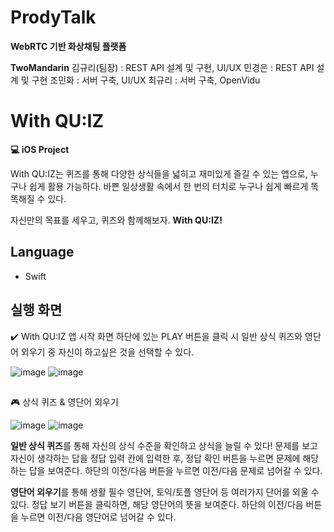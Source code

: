 # ProdyTalk
**WebRTC 기반 화상채팅 플랫폼**

**TwoMandarin**
김규리(팀장) : REST API 설계 및 구현, UI/UX
민경은 : REST API 설계 및 구현
조민화 : 서버 구축, UI/UX
최규리 : 서버 구축, OpenVidu

# With QU:IZ
**💻 iOS Project**


With QU:IZ는 퀴즈를 통해 다양한 상식들을 넓히고 재미있게 즐길 수 있는 앱으로, 누구나 쉽게 활용 가능하다.
바쁜 일상생활 속에서 한 번의 터치로 누구나 쉽게 빠르게 똑똑해질 수 있다.

자신만의 목표를 세우고, 퀴즈와 함께해보자. **With QU:IZ!**


## Language

- Swift

## 실행 화면
✔️ With QU:IZ 앱 시작 화면 하단에 있는 PLAY 버튼을 클릭 시 일반 상식 퀴즈와 영단어 외우기 중 자신이 하고싶은 것을 선택할 수 있다.

![image](https://user-images.githubusercontent.com/89003891/178270478-63ca46b6-28a7-4af1-88d8-414b56472ecd.png)
![image](https://user-images.githubusercontent.com/89003891/178270491-69036411-4990-4204-9aec-4760b4f307ba.png)

##
🎮 상식 퀴즈 & 영단어 외우기

![image](https://user-images.githubusercontent.com/89003891/178270088-31e44d6e-52b9-4167-b60d-58a906202bc9.png)
![image](https://user-images.githubusercontent.com/89003891/178270103-8da511bd-4708-4e3b-9cc6-9cd2c79e6fe6.png)

**일반 상식 퀴즈**를 통해 자신의 상식 수준을 확인하고 상식을 늘릴 수 있다! 문제를 보고 자신이 생각하는 답을 정답 입력 칸에 입력한 후, 정답 확인 버튼을 누르면 문제에 해당하는 답을 보여준다. 하단의 이전/다음 버튼을 누르면 이전/다음 문제로 넘어갈 수 있다.

**영단어 외우기**를 통해 생활 필수 영단어, 토익/토플 영단어 등 여러가지 단어를 외울 수 있다. 정답 보기 버튼을 클릭하면, 해당 영단어의 뜻을 보여준다. 하단의 이전/다음 버튼을 누르면 이전/다음 영단어로 넘어갈 수 있다.
